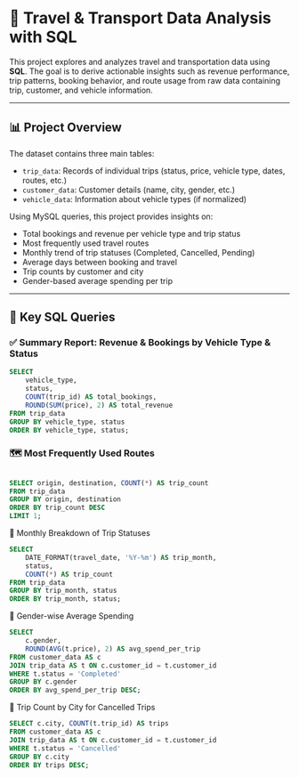 # 🚗 Travel & Transport Data Analysis with SQL

This project explores and analyzes travel and transportation data using **SQL**. The goal is to derive actionable insights such as revenue performance, trip patterns, booking behavior, and route usage from raw data containing trip, customer, and vehicle information.

---

## 📊 Project Overview

The dataset contains three main tables:

- `trip_data`: Records of individual trips (status, price, vehicle type, dates, routes, etc.)
- `customer_data`: Customer details (name, city, gender, etc.)
- `vehicle_data`: Information about vehicle types (if normalized)

Using MySQL queries, this project provides insights on:

- Total bookings and revenue per vehicle type and trip status
- Most frequently used travel routes
- Monthly trend of trip statuses (Completed, Cancelled, Pending)
- Average days between booking and travel
- Trip counts by customer and city
- Gender-based average spending per trip

---

## 🧪 Key SQL Queries

### ✅ Summary Report: Revenue & Bookings by Vehicle Type & Status
```sql
SELECT 
    vehicle_type,
    status,
    COUNT(trip_id) AS total_bookings,
    ROUND(SUM(price), 2) AS total_revenue
FROM trip_data
GROUP BY vehicle_type, status
ORDER BY vehicle_type, status;
```
### 🗺️ Most Frequently Used Routes
```sql

SELECT origin, destination, COUNT(*) AS trip_count
FROM trip_data
GROUP BY origin, destination
ORDER BY trip_count DESC
LIMIT 1;
```
📅 Monthly Breakdown of Trip Statuses
```sql
SELECT 
    DATE_FORMAT(travel_date, '%Y-%m') AS trip_month,
    status,
    COUNT(*) AS trip_count
FROM trip_data
GROUP BY trip_month, status
ORDER BY trip_month, status;
```
👤 Gender-wise Average Spending
```sql
SELECT 
    c.gender,
    ROUND(AVG(t.price), 2) AS avg_spend_per_trip
FROM customer_data AS c
JOIN trip_data AS t ON c.customer_id = t.customer_id
WHERE t.status = 'Completed'
GROUP BY c.gender
ORDER BY avg_spend_per_trip DESC;
```
📍 Trip Count by City for Cancelled Trips
```sql
SELECT c.city, COUNT(t.trip_id) AS trips
FROM customer_data AS c
JOIN trip_data AS t ON c.customer_id = t.customer_id
WHERE t.status = 'Cancelled'
GROUP BY c.city
ORDER BY trips DESC;
